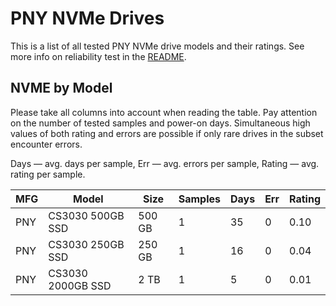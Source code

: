 PNY NVMe Drives
===============

This is a list of all tested PNY NVMe drive models and their ratings. See more
info on reliability test in the [README](https://github.com/linuxhw/SMART).

NVME by Model
------------

Please take all columns into account when reading the table. Pay attention on the
number of tested samples and power-on days. Simultaneous high values of both rating
and errors are possible if only rare drives in the subset encounter errors.

Days   — avg. days per sample,
Err    — avg. errors per sample,
Rating — avg. rating per sample.

| MFG       | Model              | Size   | Samples | Days  | Err   | Rating |
|-----------|--------------------|--------|---------|-------|-------|--------|
| PNY       | CS3030 500GB SSD   | 500 GB | 1       | 35    | 0     | 0.10   |
| PNY       | CS3030 250GB SSD   | 250 GB | 1       | 16    | 0     | 0.04   |
| PNY       | CS3030 2000GB SSD  | 2 TB   | 1       | 5     | 0     | 0.01   |
